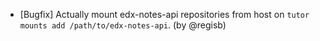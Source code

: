 - [Bugfix] Actually mount edx-notes-api repositories from host on `tutor mounts add /path/to/edx-notes-api`. (by @regisb)
